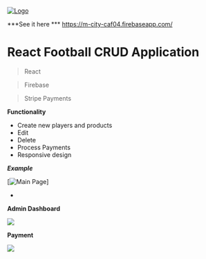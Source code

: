 <a href="https://m-city-caf04.firebaseapp.com/"><img src="https://miro.medium.com/max/512/1*14P21AcmS45PUg6g7zyyQA.png" title="Project" alt="Logo"></a>

<!-- [![FVCproductions](https://avatars1.githubusercontent.com/u/4284691?v=3&s=200)](http://fvcproductions.com) -->

***See it here ***
https://m-city-caf04.firebaseapp.com/

# React Football CRUD Application

> React

> Firebase

> Stripe Payments

**Functionality**

- Create new players and products
- Edit 
- Delete
- Process Payments
- Responsive design

<!-- [![Build Status](http://img.shields.io/travis/badges/badgerbadgerbadger.svg?style=flat-square)](https://travis-ci.org/badges/badgerbadgerbadger) [![Dependency Status](http://img.shields.io/gemnasium/badges/badgerbadgerbadger.svg?style=flat-square)](https://gemnasium.com/badges/badgerbadgerbadger) [![Coverage Status](http://img.shields.io/coveralls/badges/badgerbadgerbadger.svg?style=flat-square)](https://coveralls.io/r/badges/badgerbadgerbadger) [![Code Climate](http://img.shields.io/codeclimate/github/badges/badgerbadgerbadger.svg?style=flat-square)](https://codeclimate.com/github/badges/badgerbadgerbadger) [![Github Issues](http://githubbadges.herokuapp.com/badges/badgerbadgerbadger/issues.svg?style=flat-square)](https://github.com/badges/badgerbadgerbadger/issues) [![Pending Pull-Requests](http://githubbadges.herokuapp.com/badges/badgerbadgerbadger/pulls.svg?style=flat-square)](https://github.com/badges/badgerbadgerbadger/pulls) [![Gem Version](http://img.shields.io/gem/v/badgerbadgerbadger.svg?style=flat-square)](https://rubygems.org/gems/badgerbadgerbadger) [![License](http://img.shields.io/:license-mit-blue.svg?style=flat-square)](http://badges.mit-license.org) [![Badges](http://img.shields.io/:badges-9/9-ff6799.svg?style=flat-square)](https://github.com/badges/badgerbadgerbadger)

- For more on these wonderful ~~badgers~~ badges, refer to <a href="http://badges.github.io/badgerbadgerbadger/" target="_blank">`badgerbadgerbadger`</a>. -->

***Example***

[![Main Page](https://i.imgur.com/Sd4Hn0R.png)]

- 
**Admin Dashboard**

![](https://i.imgur.com/rvY9pYC.png)

**Payment**

![](https://i.imgur.com/5vnLiKs.png)


